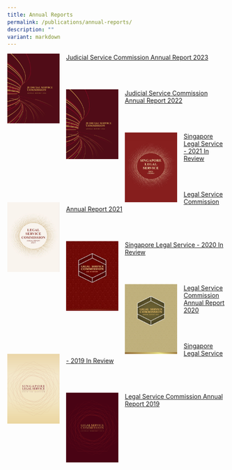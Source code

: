 ```yaml
---
title: Annual Reports
permalink: /publications/annual-reports/
description: ""
variant: markdown
---
```

<img src="/images/ar%20covers/jsc%20ar%202022.png" style="width:120px; 
height:160px;
float:left;
margin-right:15px">[Judicial Service Commission Annual Report 2023](/files/ar/JSC_AR_2023.pdf)


<br><br><br>
<img src="/images/ar%20covers/jsc%20ar%202022.png" style="width:120px; 
height:160px;
float:left;
margin-right:15px">[Judicial Service Commission Annual Report 2022](/files/ar/judicial%20service%20commission_annual%20report%202022.pdf)

<br><br><br>
<img src="/images/ar%20covers/singapore%20legal%20service%20-%202021%20in%20review.jpg" style="width:120px; 
height:160px;
float:left;
margin-right:15px"> [Singapore Legal Service - 2021 In Review](/files/ar/singapore%20legal%20service%20-%202021%20in%20review.pdf)

<br><br><br>
<img src="/images/ar%20covers/lsc%20annual%20report%202021.jpg" style="width:120px; 
height:160px;
float:left;
margin-right:15px"> [Legal Service Commission Annual Report 2021](/files/ar/lsc%20annual%20report%202021.pdf)

<br><br><br>
<img src="/images/ar%20covers/sls%20-%20year%20in%20review%202020.png" style="width:120px; 
height:160px;
float:left;
margin-right:15px"> [Singapore Legal Service - 2020 In Review](/files/ar/singapore-legal-service---2020-in-review.pdf)

<br><br><br>
<img src="/images/ar%20covers/lsc%20ar%202020.png" style="width:120px; 
height:160px;
float:left;
margin-right:15px"> [Legal Service Commission Annual Report 2020](/files/ar/legal%20service%20commission%20annual%20report%202020.pdf)

<br><br><br>
<img src="/images/ar%20covers/sls%20-%20year%20in%20review%202019.png" style="width:120px; 
height:160px;
float:left;
margin-right:15px"> [Singapore Legal Service - 2019 In Review](/files/ar/singapore%20legal%20service%202019%20in%20review.pdf)

<br><br><br>
<img src="/images/ar%20covers/lsc%20ar%202019.png" style="width:120px; 
height:160px;
float:left;
margin-right:15px"> [Legal Service Commission Annual Report 2019](/files/ar/legal%20service%20commission%20annual%20report%202019.pdf)
